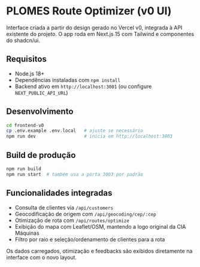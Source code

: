 # PLOMES Route Optimizer (v0 UI)

Interface criada a partir do design gerado no Vercel v0, integrada à API existente do projeto. O app roda em Next.js 15 com Tailwind e componentes do shadcn/ui.

## Requisitos

- Node.js 18+
- Dependências instaladas com `npm install`
- Backend ativo em `http://localhost:3001` (ou configure `NEXT_PUBLIC_API_URL`)

## Desenvolvimento

```bash
cd frontend-v0
cp .env.example .env.local   # ajuste se necessário
npm run dev                  # inicia em http://localhost:3003
```

## Build de produção

```bash
npm run build
npm run start  # também usa a porta 3003 por padrão
```

## Funcionalidades integradas

- Consulta de clientes via `/api/customers`
- Geocodificação de origem com `/api/geocoding/cep/:cep`
- Otimização de rota com `/api/routes/optimize`
- Exibição do mapa com Leaflet/OSM, mantendo a logo original da CIA Máquinas
- Filtro por raio e seleção/ordenamento de clientes para a rota

Os dados carregados, otimização e feedbacks são exibidos diretamente na interface com o novo layout.

